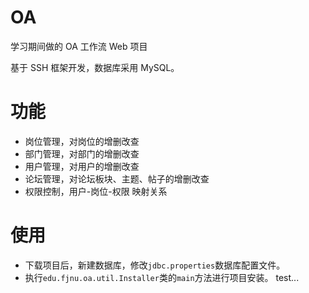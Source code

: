 # OA  
学习期间做的 OA 工作流 Web 项目  

基于 SSH 框架开发，数据库采用 MySQL。 
# 功能
- 岗位管理，对岗位的增删改查
- 部门管理，对部门的增删改查
- 用户管理，对用户的增删改查
- 论坛管理，对论坛板块、主题、帖子的增删改查
- 权限控制，用户-岗位-权限 映射关系 

# 使用
- 下载项目后，新建数据库，修改`jdbc.properties`数据库配置文件。
- 执行`edu.fjnu.oa.util.Installer`类的`main`方法进行项目安装。
test...
